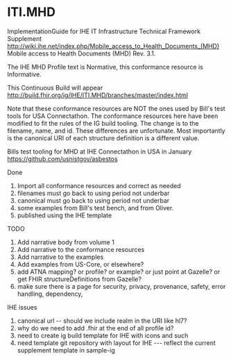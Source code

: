 # ITI.MHD
ImplementationGuide for IHE IT Infrastructure Technical Framework Supplement http://wiki.ihe.net/index.php/Mobile_access_to_Health_Documents_(MHD) Mobile access to Health Documents (MHD) Rev. 3.1.
 
The IHE MHD Profile text is Normative, this conformance resource is Informative.

This Continuous Build will appear http://build.fhir.org/ig/IHE/ITI.MHD/branches/master/index.html

Note that these conformance resources are NOT the ones used by Bill's test tools for USA Connectathon. The conformance resources here have been modified to fit the rules of the IG build tooling. The change is to the filename, name, and id. These differences are unfortunate. Most importantly is the canonical URI of each structure definition is a different value.

Bills test tooling for MHD at IHE Connectathon in USA in January
    https://github.com/usnistgov/asbestos
    
Done
1. Import all conformance resources and correct as needed
1. filenames must go back to using period not underbar
1. canonical must go back to using period not underbar
1. some examples from Bill's test bench, and from Oliver. 
1. published using the IHE template

TODO
1. Add narrative body from volume 1
1. Add narrative to the conformance resources
1. Add narrative to the examples
1. Add examples from US-Core, or elsewhere?
1. add ATNA mapping? or profile? or example? or just point at Gazelle? or get FHIR structureDefinitions from Gazelle?
1. make sure there is a page for security, privacy, provenance, safety, error handling, dependency, 

IHE issues
1. canonical url -- should we include realm in the URI like hl7?
1. why do we need to add .fhir at the end of all profile id?
1. need to create ig build template for IHE with icons and such
1. need template git repository with layout for IHE --- reflect the current supplement template in sample-ig
